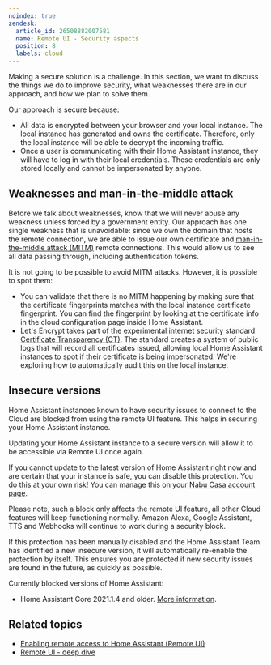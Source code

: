```yaml
---
noindex: true
zendesk:
  article_id: 26508882007581
  name: Remote UI - Security aspects
  position: 8
  labels: cloud
---
```


Making a secure solution is a challenge. In this section, we want to discuss the things we do to improve security, what weaknesses there are in our approach, and how we plan to solve them.

Our approach is secure because:

- All data is encrypted between your browser and your local instance. The local instance has generated and owns the certificate. Therefore, only the local instance will be able to decrypt the incoming traffic.
- Once a user is communicating with their Home Assistant instance, they will have to log in with their local credentials. These credentials are only stored locally and cannot be impersonated by anyone.

## Weaknesses and man-in-the-middle attack

Before we talk about weaknesses, know that we will never abuse any weakness unless forced by a government entity. Our approach has one single weakness that is unavoidable: since we own the domain that hosts the remote connection, we are able to issue our own certificate and [man-in-the-middle attack (MITM)](https://en.wikipedia.org/wiki/Man-in-the-middle_attack) remote connections. This would allow us to see all data passing through, including authentication tokens.

It is not going to be possible to avoid MITM attacks. However, it is possible to spot them:

- You can validate that there is no MITM happening by making sure that the certificate fingerprints matches with the local instance certificate fingerprint. You can find the fingerprint by looking at the certificate info in the cloud configuration page inside Home Assistant.
- Let's Encrypt takes part of the experimental internet security standard [Certificate Transparency (CT)](https://en.wikipedia.org/wiki/Certificate_Transparency). The standard creates a system of public logs that will record all certificates issued, allowing local Home Assistant instances to spot if their certificate is being impersonated. We're exploring how to automatically audit this on the local instance.

## Insecure versions

Home Assistant instances known to have security issues to connect to the Cloud are blocked from using the remote UI feature. This helps in securing your Home Assistant instance.

Updating your Home Assistant instance to a secure version will allow it to be accessible via Remote UI once again.

If you cannot update to the latest version of Home Assistant right now and are certain that your instance is safe, you can disable this protection. You do this at your own risk! You can manage this on your [Nabu Casa account page](https://account.nabucasa.com).

Please note, such a block only affects the remote UI feature, all other Cloud features will keep functioning normally.
Amazon Alexa, Google Assistant, TTS and Webhooks will continue to work during a security block.

If this protection has been manually disabled and the Home Assistant Team has identified a new insecure version, it will automatically re-enable the protection by itself. This ensures you are protected if new security issues are found in the future, as quickly as possible.

Currently blocked versions of Home Assistant:

- Home Assistant Core 2021.1.4 and older. [More information](https://www.home-assistant.io/blog/2021/01/23/security-disclosure2/).

## Related topics

- [Enabling remote access to Home Assistant (Remote UI)](/hc/en-us/articles/26474279202973/)
- [Remote UI - deep dive](/hc/en-us/articles/25619268678557/)
